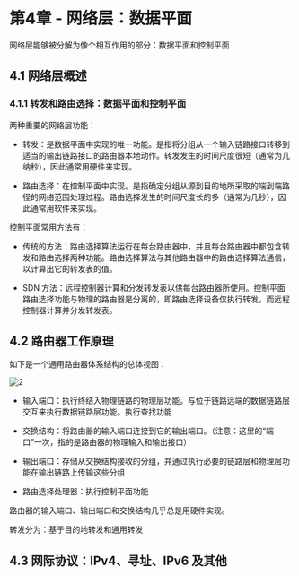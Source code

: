 # 第4章 - 网络层：数据平面

网络层能够被分解为像个相互作用的部分：数据平面和控制平面

## 4.1 网络层概述

### 4.1.1 转发和路由选择：数据平面和控制平面

两种重要的网络层功能：

- 转发：是数据平面中实现的唯一功能。是指将分组从一个输入链路接口转移到适当的输出链路接口的路由器本地动作。转发发生的时间尺度很短（通常为几纳秒），因此通常用硬件来实现。

- 路由选择：在控制平面中实现。是指确定分组从源到目的地所采取的端到端路径的网络范围处理过程。路由选择发生的时间尺度长的多（通常为几秒），因此通常用软件来实现。

控制平面常用方法有：

- 传统的方法：路由选择算法运行在每台路由器中，并且每台路由器中都包含转发和路由选择两种功能。路由选择算法与其他路由器中的路由选择算法通信，以计算出它的转发表的值。

- SDN 方法：远程控制器计算和分发转发表以供每台路由器所使用。控制平面路由选择功能与物理的路由器是分离的，即路由选择设备仅执行转发，而远程控制器计算并分发转发表。

## 4.2 路由器工作原理

如下是一个通用路由器体系结构的总体视图：

![2](http://ww1.sinaimg.cn/large/006alGmrly1g2qsjflul1j31410k4ald.jpg)

- 输入端口：执行终结入物理链路的物理层功能。与位于链路远端的数据链路层交互来执行数据链路层功能。执行查找功能

- 交换结构：将路由器的输入端口连接到它的输出端口。（注意：这里的“端口”一次，指的是路由器的物理输入和输出接口）

- 输出端口：存储从交换结构接收的分组，并通过执行必要的链路层和物理层功能在输出链路上传输这些分组

- 路由选择处理器：执行控制平面功能

路由器的输入端口、输出端口和交换结构几乎总是用硬件实现。

转发分为：基于目的地转发和通用转发

## 4.3 网际协议：IPv4、寻址、IPv6 及其他